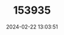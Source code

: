 ---
title: "153935"
category: "Cambarus thomai"
draft: false
date: 2024-02-22 13:03:51
languages:
  English: ["Little Brown Mudbug"]
---